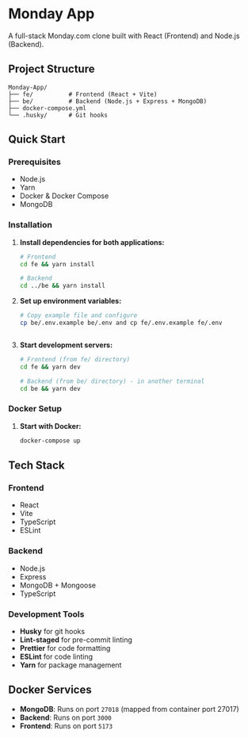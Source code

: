 # Monday App

A full-stack Monday.com clone built with React (Frontend) and Node.js (Backend).

## Project Structure

```
Monday-App/
├── fe/          # Frontend (React + Vite)
├── be/          # Backend (Node.js + Express + MongoDB)
├── docker-compose.yml
└── .husky/      # Git hooks
```

## Quick Start

### Prerequisites
- Node.js
- Yarn
- Docker & Docker Compose
- MongoDB

### Installation

1. **Install dependencies for both applications:**
   ```bash
   # Frontend
   cd fe && yarn install
   
   # Backend
   cd ../be && yarn install
   ```

2. **Set up environment variables:**
   ```bash
   # Copy example file and configure 
   cp be/.env.example be/.env and cp fe/.env.example fe/.env
   


3. **Start development servers:**
   ```bash
   # Frontend (from fe/ directory)
   cd fe && yarn dev
   
   # Backend (from be/ directory) - in another terminal
   cd be && yarn dev
   ```

### Docker Setup

1. **Start with Docker:**
   ```bash
   docker-compose up 
   ```


## Tech Stack

### Frontend
- React 
- Vite
- TypeScript
- ESLint

### Backend
- Node.js
- Express
- MongoDB + Mongoose
- TypeScript

### Development Tools
- **Husky** for git hooks
- **Lint-staged** for pre-commit linting
- **Prettier** for code formatting
- **ESLint** for code linting
- **Yarn** for package management

## Docker Services

- **MongoDB**: Runs on port `27018` (mapped from container port 27017)
- **Backend**: Runs on port `3000`
- **Frontend**: Runs on port `5173`


